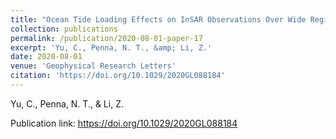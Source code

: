 ```yaml
---
title: "Ocean Tide Loading Effects on InSAR Observations Over Wide Regions"
collection: publications
permalink: /publication/2020-08-01-paper-17
excerpt: 'Yu, C., Penna, N. T., &amp; Li, Z.'
date: 2020-08-01
venue: 'Geophysical Research Letters'
citation: 'https://doi.org/10.1029/2020GL088184'
---
```

Yu, C., Penna, N. T., &amp; Li, Z.

Publication link: https://doi.org/10.1029/2020GL088184
